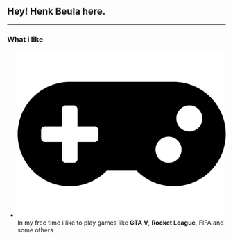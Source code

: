 ## Hey! Henk Beula here.
***

### What i like
- <img src="icons/gamepad.svg"/> In my free time i like to play games like **GTA V**, **Rocket League**, FIFA and some others

